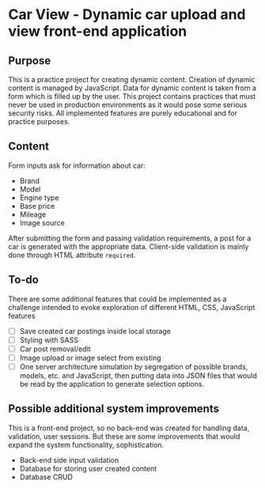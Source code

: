 # Car View - Dynamic car upload and view front-end application

## Purpose 

This is a practice project for creating dynamic content. Creation of dynamic content is managed by JavaScript. Data for dynamic content is taken from a form which is filled up by the user.
This project contains practices that must never be used in production environments as it would pose some serious security risks. All implemented features are purely educational and for practice purposes.

## Content

Form inputs ask for information about car:
- Brand
- Model
- Engine type
- Base price
- Mileage
- Image source

After submitting the form and passing validation requirements, a post for a car is generated with the appropriate data.
Client-side validation is mainly done through HTML attribute `required`. 

## To-do

There are some additional features that could be implemented as a challenge intended to evoke exploration of different HTML, CSS, JavaScript features  
- [ ] Save created car postings inside local storage
- [ ] Styling with SASS
- [ ] Car post removal/edit
- [ ] Image upload or image select from existing
- [ ] One server architecture simulation by segregation of possible brands, models, etc. and JavaScript, then putting data into JSON files that would be read by the application to generate selection options. 

## Possible additional system improvements

This is a front-end project, so no back-end was created for handling data, validation, user sessions. But these are some improvements that would expand the system functionality, sophistication.

- Back-end side input validation 
- Database for storing user created content
- Database CRUD
